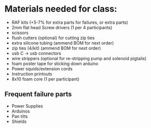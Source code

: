 # Materials needed for class:
* RAF kits (+5-7% for extra parts for failures, or extra parts)
* 2mm flat head Screw drivers (1 per 4 participants)
* scissors
* flush cutters (optional) for cutting zip ties
* extra silicone tubing (ammend BOM for next order)
* zip ties (4/kit) (ammend BOM for next order)
* usb C -> usb connectors
* wire strippers (optional for re-stripping pump and solenoid pigtails)
* foam poster tape for sticking down arduino
* Power squids/extension cords
* Instruction printouts
* 8x10 foam core (1 per participant)

## Frequent failure parts
* Power Supplies
* Arduinos
* Pan tilts
* Shields
